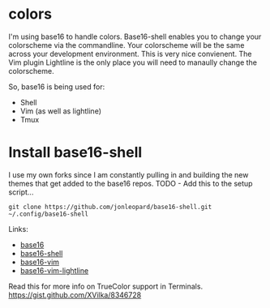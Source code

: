 # colors

I'm using base16 to handle colors. Base16-shell enables you to change your
colorscheme via the commandline. Your colorscheme will be the same across
your development environment. This is very nice convienent. The Vim plugin
Lightline is the only place you will need to manaully change the colorscheme.

So, base16 is being used for:
- Shell
- Vim (as well as lightline) 
- Tmux



# Install base16-shell

I use my own forks since I am constantly pulling in and building the new themes
that get added to the base16 repos. TODO - Add this to the setup script...

```
git clone https://github.com/jonleopard/base16-shell.git ~/.config/base16-shell
```


Links:
- [base16](https://github.com/chriskempson/base16)
- [base16-shell](https://github.com/jonleopard/base16-shell)
- [base16-vim](https://github.com/jonleopard/base16-vim)
- [base16-vim-lightline](https://github.com/jonleopard/base16-vim-lightline)


Read this for more info on TrueColor support in Terminals.
https://gist.github.com/XVilka/8346728
